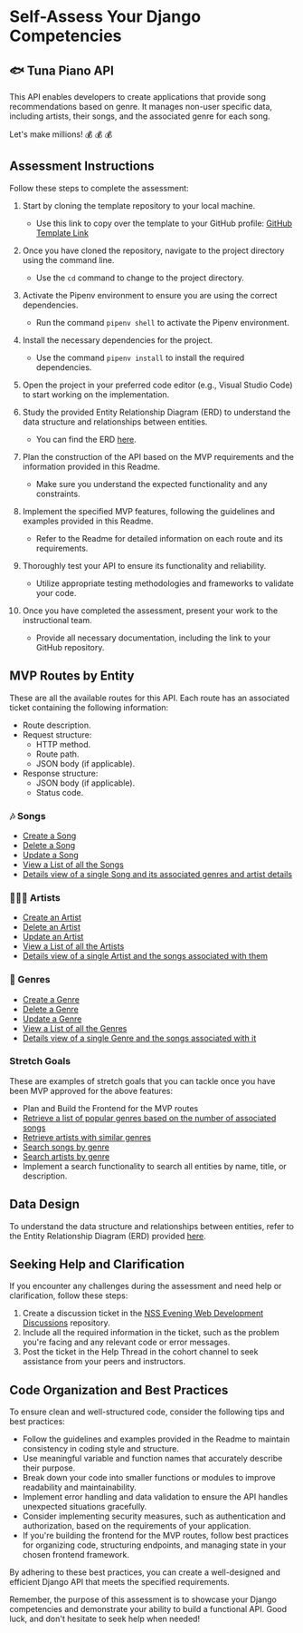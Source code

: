 # Self-Assess Your Django Competencies

## 🐟 Tuna Piano API

This API enables developers to create applications that provide song recommendations based on genre. It manages non-user specific data, including artists, their songs, and the associated genre for each song.

Let's make millions! 💰 💰 💰

## Assessment Instructions

Follow these steps to complete the assessment:

1. Start by cloning the template repository to your local machine.
   - Use this link to copy over the template to your GitHub profile: [GitHub Template Link](https://githubtools.reppedintech.com/u/nss-evening-web-development/django-api-assessment)

2. Once you have cloned the repository, navigate to the project directory using the command line.
   - Use the `cd` command to change to the project directory.

3. Activate the Pipenv environment to ensure you are using the correct dependencies.
   - Run the command `pipenv shell` to activate the Pipenv environment.

4. Install the necessary dependencies for the project.
   - Use the command `pipenv install` to install the required dependencies.

5. Open the project in your preferred code editor (e.g., Visual Studio Code) to start working on the implementation.

6. Study the provided Entity Relationship Diagram (ERD) to understand the data structure and relationships between entities.
   - You can find the ERD [here](https://dbdocs.io/trinitycterry/Tuna-Piano-API?view=relationships).

7. Plan the construction of the API based on the MVP requirements and the information provided in this Readme.
   - Make sure you understand the expected functionality and any constraints.

8. Implement the specified MVP features, following the guidelines and examples provided in this Readme.
   - Refer to the Readme for detailed information on each route and its requirements.

9. Thoroughly test your API to ensure its functionality and reliability.
   - Utilize appropriate testing methodologies and frameworks to validate your code.

10. Once you have completed the assessment, present your work to the instructional team.
    - Provide all necessary documentation, including the link to your GitHub repository.

## MVP Routes by Entity

These are all the available routes for this API. Each route has an associated ticket containing the following information:
- Route description.
- Request structure:
    - HTTP method.
    - Route path.
    - JSON body (if applicable).
- Response structure:
    - JSON body (if applicable).
    - Status code.

### 🎶 Songs

- [Create a Song](./documentation/issue-tickets/Create-Song.md)
- [Delete a Song](./documentation/issue-tickets/Delete-Song.md)
- [Update a Song](./documentation/issue-tickets/Update-Song.md)
- [View a List of all the Songs](./documentation/issue-tickets/List-Songs.md)
- [Details view of a single Song and its associated genres and artist details](./documentation/issue-tickets/Details-Song.md)

### 👩🏾‍🎤 Artists

- [Create an Artist](./documentation/issue-tickets/Create-an-Artist.md)
- [Delete an Artist](./documentation/issue-tickets/Delete-an-Artist.md)
- [Update an Artist](./documentation/issue-tickets/Update-an-Artist.md)
- [View a List of all the Artists](./documentation/issue-tickets/List-Artists.md)
- [Details view of a single Artist and the songs associated with them](./documentation/issue-tickets/Details-Artist.md)

### 🎸 Genres

- [Create a Genre](./documentation/issue-tickets/Create-Genre.md)
- [Delete a Genre](./documentation/issue-tickets/Delete-Genre.md)
- [Update a Genre](./documentation/issue-tickets/Update-Genre.md)
- [View a List of all the Genres](./documentation/issue-tickets/List-Genres.md)
- [Details view of a single Genre and the songs associated with it](./documentation/issue-tickets/Details-Genre.md)

### Stretch Goals

These are examples of stretch goals that you can tackle once you have been MVP approved for the above features:

- Plan and Build the Frontend for the MVP routes
- [Retrieve a list of popular genres based on the number of associated songs](./documentation/issue-tickets/Popular-genres.md)
- [Retrieve artists with similar genres](./documentation/issue-tickets/Related-artists.md)
- [Search songs by genre](./documentation/issue-tickets/Search-songs-by-genre.md)
- [Search artists by genre](./documentation/issue-tickets/Search-artists.md)
- Implement a search functionality to search all entities by name, title, or description.

## Data Design

To understand the data structure and relationships between entities, refer to the Entity Relationship Diagram (ERD) provided [here](https://dbdocs.io/trinitycterry/Tuna-Piano-API?view=relationships).

## Seeking Help and Clarification

If you encounter any challenges during the assessment and need help or clarification, follow these steps:

1. Create a discussion ticket in the [NSS Evening Web Development Discussions](https://github.com/orgs/nss-evening-web-development/discussions) repository.
2. Include all the required information in the ticket, such as the problem you're facing and any relevant code or error messages.
3. Post the ticket in the Help Thread in the cohort channel to seek assistance from your peers and instructors.

## Code Organization and Best Practices

To ensure clean and well-structured code, consider the following tips and best practices:

- Follow the guidelines and examples provided in the Readme to maintain consistency in coding style and structure.
- Use meaningful variable and function names that accurately describe their purpose.
- Break down your code into smaller functions or modules to improve readability and maintainability.
- Implement error handling and data validation to ensure the API handles unexpected situations gracefully.
- Consider implementing security measures, such as authentication and authorization, based on the requirements of your application.
- If you're building the frontend for the MVP routes, follow best practices for organizing code, structuring endpoints, and managing state in your chosen frontend framework.

By adhering to these best practices, you can create a well-designed and efficient Django API that meets the specified requirements.

Remember, the purpose of this assessment is to showcase your Django competencies and demonstrate your ability to build a functional API. Good luck, and don't hesitate to seek help when needed!
